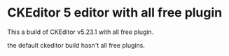 # CKEditor 5 editor with all free plugin

This a build of CKEditor v5.23.1 with all free plugin.

the default ckeditor build hasn't all free plugins.

